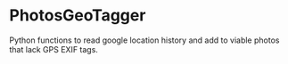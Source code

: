 # PhotosGeoTagger
Python functions to read google location history and add to viable photos that lack GPS EXIF tags.
